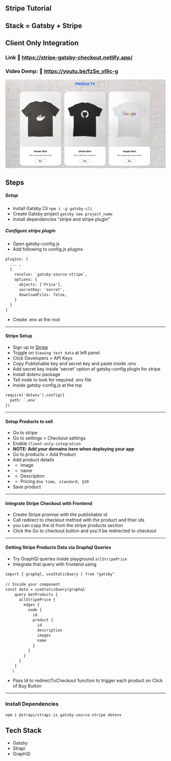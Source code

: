 ## Stripe Tutorial

## Stack = Gatsby + Stripe

## **Client Only Integration**

### Link :link: https://stripe-gatsby-checkout.netlify.app/
### Video Demp: :link: https://youtu.be/fzSe_vI9c-g

<img src='./src/images/home.png'>

## Steps

##### Setup

- Install Gatsby Cli `npm i -g gatsby-cli`
- Create Gatsby project `gatsby new project_name`
- Install dependencies "stripe and stripe plugin"

##### Configure stripe plugin

- Open gatsby-config.js
- Add following to config.js plugins

```
plugins: [
  ... ,
  {
    resolve: `gatsby-source-stripe`,
    options: {
      objects: ['Price'],
      secretKey: 'secret',
      downloadFiles: false,
    }
  }
]
```

- Create .env at the root

---

#### Stripe Setup

- Sign up to [Stripe](https://www.stripe.com/)
- Toggle on `Viewing test data` at left panel
- Click Developers > API Keys
- Copy Publishable key and secret key and paste inside .env
- Add secret key inside 'secret' option of gatsby-config plugin for stripe
- Install dotenv package
- Tell node to look for required .env file
- Inside gatsby-config.js at the top

```
require('dotenv').config({
  path: `.env`
})
```

---

#### Setup Products to sell

- Go to stripe
- Go to settings > Checkout settings
- Enable `Client-only-integration`
- **NOTE: Add your domains here when deploying your app**
- Go to products > Add Product
- Add product details
- - Image
- - name
- - Description
- - Pricing `One time, standard, $20`
- Save product

---

#### Integrate Stripe Checkout with Frontend

- Create Stripe promise with the publishable id
- Call redirect to checkout method with the product and thier ids
- you can copy the id from the stripe products section
- Click the Go to checkout button and you'll be redirected to checkout

---

#### Getting Stripe Products Data via Graphql Queries

- Try GraphQl queries inside playground `allStripePrice`
- Integrate that query with frontend using

```
import { graphql, useStaticQuery } from "gatsby"

// Inside your component
const data = useStaticQuery(graphql`
    query GetProducts {
      allStripePrice {
        edges {
          node {
            id
            product {
              id
              description
              images
              name
            }
          }
        }
      }
    }
  `)
```

- Pass Id to redirectToCheckout function to trigger each product on Click of Buy Button

---

### Install Dependencies

```
npm i @strapi/strapi-js gatsby-source-stripe dotenv
```

## Tech Stack

- Gatsby
- Strapi
- GraphQl
